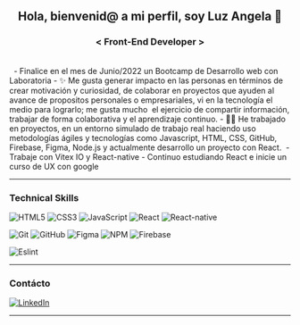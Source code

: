 <h2 align="center" >
    Hola, bienvenid@ a mi perfil, soy Luz Angela 🤗 
</h2>

<h3 align="center" >
    < Front-End Developer >
</h3><br>
   
- Finalice en el mes de Junio/2022 un Bootcamp de Desarrollo web con Laboratoria
- ✨ Me gusta generar impacto en las personas en términos de crear motivación y curiosidad, de colaborar en proyectos que ayuden al avance de propositos personales o empresariales, vi en la tecnología el medio para lograrlo; me gusta mucho  el ejercicio de compartir información, trabajar de forma colaborativa y el aprendizaje continuo.
- 👩‍💻 He trabajado en proyectos, en un entorno simulado de trabajo real haciendo uso metodologías ágiles y tecnologías como Javascript, HTML, CSS, GitHub, Firebase, Figma, Node.js y actualmente desarrollo un proyecto con React. 
- Trabaje con Vitex IO y React-native
- Continuo estudiando React e inicie un curso de UX con google 


------

### Technical Skills

![HTML5](https://img.shields.io/badge/html5-%23E34F26.svg?style=for-the-badge&logo=html5&logoColor=white) ![CSS3](https://img.shields.io/badge/css3-%231572B6.svg?style=for-the-badge&logo=css3&logoColor=white) ![JavaScript](https://img.shields.io/badge/javascript-%23323330.svg?style=for-the-badge&logo=javascript&logoColor=%23F7DF1E) ![React](https://img.shields.io/badge/react-%2320232a.svg?style=for-the-badge&logo=react&logoColor=%2361DAFB) 
![React-native](https://img.shields.io/badge/React_Native-20232A?style=for-the-badge&logo=react&logoColor=61DAFB)

![Git](https://img.shields.io/badge/git-%23F05033.svg?style=for-the-badge&logo=git&logoColor=white) ![GitHub](https://img.shields.io/badge/github-%23121011.svg?style=for-the-badge&logo=github&logoColor=white) ![Figma](https://img.shields.io/badge/figma-%23F24E1E.svg?style=for-the-badge&logo=figma&logoColor=white) ![NPM](https://img.shields.io/badge/NPM-%23000000.svg?style=for-the-badge&logo=npm&logoColor=white) ![Firebase](https://img.shields.io/badge/firebase-%23039BE5.svg?style=for-the-badge&logo=firebase)

![Eslint](https://img.shields.io/badge/eslint-3A33D1?style=for-the-badge&logo=eslint&logoColor=white)
   
  
------
  
<h3 align="left">Contácto</h3>
<p align="left">
<a href="https://www.linkedin.com/in/luz-%C3%A1ngela-mart%C3%ADnez-m-65a156192/" target="_blank"><img src="https://img.shields.io/badge/LinkedIn-0077B5?style=for-the-badge&logo=linkedin&logoColor=white" alt="LinkedIn"/></a>
</p>
  
------
